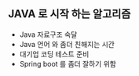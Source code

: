 ## JAVA 로 시작 하는 알고리즘

- Java 자료구조 숙달
- Java 언어 와 좀더 친해지는 시간
- 대기업 코딩 테스트 준비
- Spring boot 를 좀더 잘하기 위함

